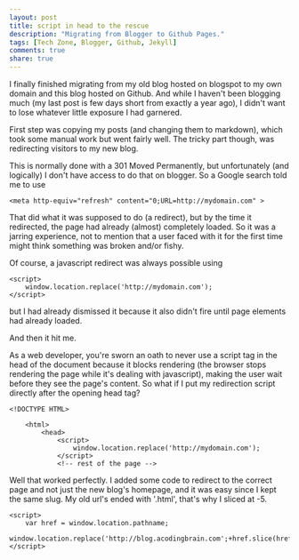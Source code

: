 ```yaml
---
layout: post
title: script in head to the rescue
description: "Migrating from Blogger to Github Pages."
tags: [Tech Zone, Blogger, Github, Jekyll]
comments: true
share: true
---
```


I finally finished migrating from my old blog hosted on blogspot to my own domain and this blog hosted on Github. And while I haven't been blogging much (my last post is few days short from exactly a year ago), I didn't want to lose whatever little exposure I had garnered.

First step was copying my posts (and changing them to markdown), which took some manual work but went fairly well. The tricky part though, was redirecting visitors to my new blog.

This is normally done with a 301 Moved Permanently, but unfortunately (and logically) I don't have access to do that on blogger. So a Google search told me to use

    <meta http-equiv="refresh" content="0;URL=http://mydomain.com" >

That did what it was supposed to do (a redirect), but by the time it redirected, the page had already (almost) completely loaded. So it was a jarring experience, not to mention that a user faced with it for the first time might think something was broken and/or fishy.

Of course, a javascript redirect was always possible using 

    <script>
        window.location.replace('http://mydomain.com');
    </script>

but I had already dismissed it because it also didn't fire until page elements had already loaded. 

And then it hit me.

As a web developer, you're sworn an oath to never use a script tag in the head of the document because it blocks rendering (the browser stops rendering the page while it's dealing with javascript), making the user wait before they see the page's content. So what if I put my redirection script directly after the opening head tag?

    <!DOCTYPE HTML>

        <html>
            <head>
                <script>
                    window.location.replace('http://mydomain.com');
                </script>
                <!-- rest of the page -->

Well that worked perfectly. I added some code to redirect to the correct page and not just the new blog's homepage, and it was easy since I kept the same slug. My old url's ended with '.html', that's why I sliced at -5.

    <script>
        var href = window.location.pathname;
        window.location.replace('http://blog.acodingbrain.com';+href.slice(href.lastIndexOf('/'),-5));
    </script>


